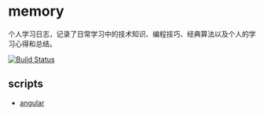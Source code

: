 
# memory
个人学习日志，记录了日常学习中的技术知识、编程技巧、经典算法以及个人的学习心得和总结。

[![Build Status](https://travis-ci.org/baconjs/bacon.js.svg?branch=master)](https://travis-ci.org/baconjs/bacon.js)



## scripts

* [angular](https://github.com/TourDJ/memory/blob/master/scripts/angular.md)
